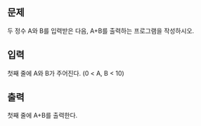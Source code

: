 
<div class="headline">
<h2>문제</h2>
</div>
<div id="problem_description" class="problem-text">
<p>두 정수 A와 B를 입력받은 다음,&nbsp;A+B를 출력하는 프로그램을 작성하시오.</p>

</div>


<div class="headline">
<h2>입력</h2>
</div>
<div id="problem_input" class="problem-text">
<p>첫째 줄에 A와 B가 주어진다. (0 &lt; A, B &lt; 10)</p>

</div>


<div class="headline">
<h2>출력</h2>
</div>
<div id="problem_output" class="problem-text">
<p>첫째 줄에 A+B를 출력한다.</p>

</div>
